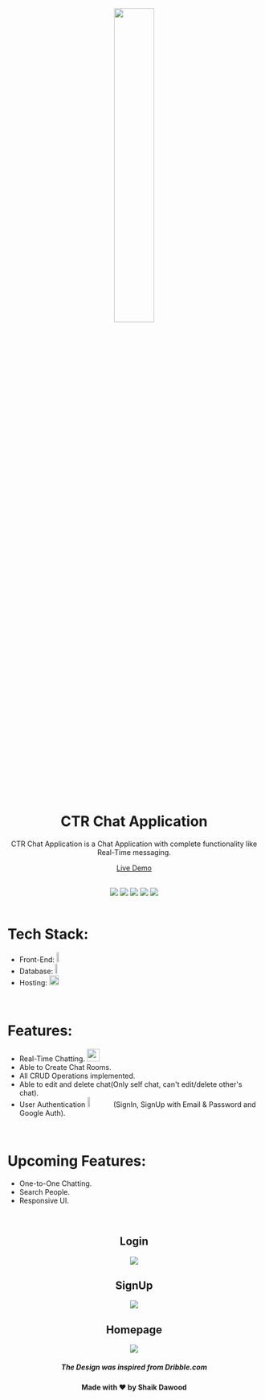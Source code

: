 <div align="center">
  <img src="https://user-images.githubusercontent.com/77268355/128637599-b4cff34e-9139-4458-acad-fe996b962704.png" width="40%" />


  <h1> CTR Chat Application</h1>
CTR Chat Application is a Chat Application with complete functionality like Real-Time messaging.
  <br>

  <a href="https://ctr-chat.web.app/"> Live Demo </a>
</div>

<br>
<div align="center">
<img src="https://img.shields.io/badge/Maintained%3F-yes-green.svg" /> <img src="https://badges.frapsoft.com/os/v2/open-source.svg?v=103" /> <img src="https://img.shields.io/badge/maintainer-dawoodxp97-blue" /> <img src="https://cdn.rawgit.com/sindresorhus/awesome/d7305f38d29fed78fa85652e3a63e154dd8e8829/media/badge.svg" /> <img src="https://img.shields.io/badge/Made%20With-Love-orange.svg" />
</div>

<br>

# Tech Stack:
- Front-End: <img src="https://img.shields.io/badge/React-20232A?style=for-the-badge&logo=react&logoColor=61DAFB" width="10%" height="20" />
- Database: <img src="https://img.shields.io/badge/Firestore-FFFF00?style=for-the-badge&logo=firebase&logoColor=black" width="10%" height="20" />
- Hosting:  <img src="https://img.shields.io/badge/Firebase-Hosting-F1C40F?style=for-the-badge&logo=firebase&logoColor=white" width="20%" height="20" />


<br>

# Features:
- Real-Time Chatting. <img src="https://cdn.iconscout.com/icon/free/png-64/chat-2631124-2177136.png" width="25"/>
- Able to Create Chat Rooms.
- All CRUD Operations implemented.
- Able to edit and delete chat(Only self chat, can't edit/delete other's chat).
- User Authentication <img src="https://img.shields.io/badge/firebase-FFFF00?&style=for-the-badge&logo=firebase&logoColor=black" width="10%" height="20"/> (SignIn, SignUp with Email & Password and  Google Auth).


<br>

# Upcoming Features:
- One-to-One Chatting.
- Search People.
- Responsive UI.

<br>
<div align="center">
  <h2> Login </h2>
  <img src="https://user-images.githubusercontent.com/77268355/128638666-abf681db-dec1-4bef-967e-b663a233676c.png" />
<br>
  <h2> SignUp </h2>
  <img src="https://user-images.githubusercontent.com/77268355/128638680-5b7acdad-1e85-494c-bbe9-1c1d28164b95.png" />
<br>
  <h2> Homepage </h2>

  <img src="https://user-images.githubusercontent.com/77268355/128638702-c5f1461c-296a-4f27-9be6-7fc4fad01dd0.png" />
<br>
  <h5>The Design was inspired from Dribble.com</h5>
  <h4>Made with ❤️ by Shaik Dawood</h4>

</div>
